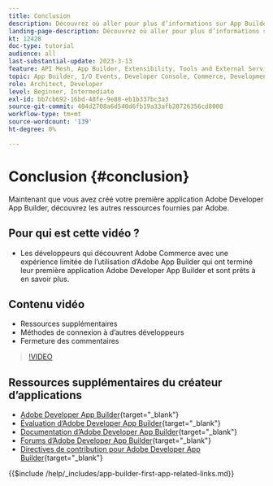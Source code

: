 ```yaml
---
title: Conclusion
description: Découvrez où aller pour plus d’informations sur App Builder.
landing-page-description: Découvrez où aller pour plus d’informations sur App Builder.
kt: 12428
doc-type: tutorial
audience: all
last-substantial-update: 2023-3-13
feature: API Mesh, App Builder, Extensibility, Tools and External Services, Backend Development
topic: App Builder, I/O Events, Developer Console, Commerce, Development, Integrations
role: Architect, Developer
level: Beginner, Intermediate
exl-id: bb7cb692-16bd-48fe-9e88-eb1b337bc3a3
source-git-commit: 404d2708a6d540d6fb19a33afb20726356cd8000
workflow-type: tm+mt
source-wordcount: '139'
ht-degree: 0%

---
```


# Conclusion {#conclusion}

Maintenant que vous avez créé votre première application Adobe Developer App Builder, découvrez les autres ressources fournies par Adobe.

## Pour qui est cette vidéo ?

* Les développeurs qui découvrent Adobe Commerce avec une expérience limitée de l’utilisation d’Adobe App Builder qui ont terminé leur première application Adobe Developer App Builder et sont prêts à en savoir plus.

## Contenu vidéo

* Ressources supplémentaires
* Méthodes de connexion à d’autres développeurs
* Fermeture des commentaires

>[!VIDEO](https://video.tv.adobe.com/v/3416741?quality=12&learn=on)

## Ressources supplémentaires du créateur d’applications

* [Adobe Developer App Builder](https://developer.adobe.com/app-builder/){target="_blank"}
* [Évaluation d’Adobe Developer App Builder](https://developer.adobe.com/app-builder/trial/){target="_blank"}
* [Documentation d’Adobe Developer App Builder](https://developer.adobe.com/app-builder/docs/overview/){target="_blank"}
* [Forums d’Adobe Developer App Builder](https://experienceleaguecommunities.adobe.com/t5/project-firefly/ct-p/project-firefly){target="_blank"}
* [Directives de contribution pour Adobe Developer App Builder](https://developer.adobe.com/app-builder/docs/guides/contribution_guides/){target="_blank"}

{{$include /help/_includes/app-builder-first-app-related-links.md}}
